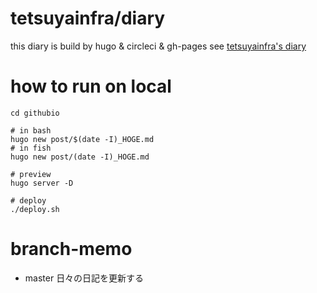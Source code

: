# tetsuyainfra/diary
this diary is build by hugo & circleci & gh-pages
see [tetsuyainfra's diary](https://tetsuyainfra.github.io/)

# how to run on local
```
cd githubio

# in bash
hugo new post/$(date -I)_HOGE.md
# in fish
hugo new post/(date -I)_HOGE.md 

# preview
hugo server -D

# deploy
./deploy.sh
```

# branch-memo
- master
  日々の日記を更新する


